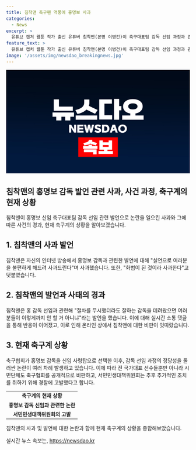 ```yaml
---
title: 침착맨 축구팬 역풍에 홍명보 사과
categories:
  - News
excerpt: >
  유튜브 캡처 웹툰 작가 출신 유튜버 침착맨(본명 이병건)이 축구대표팀 감독 선임 과정과 관련한 발언에 대해 사과했다. 홍명보 감독과 관련된 축구계 논란에 대해 논란을 일으킨 발언을 후회하며 사과한 침착맨은 라이브 방송에서 절차를 무시한 게 가장 크다는 한 네티즌의 의견을 인용하며 자신의 발언을 설명했다. 그러나 온라인에서 발언이 확산되면서 비판을 받았고, 이에 대해 민감한 문제에 대해 조심스럽게 다룰 것을 약속하며 사과했다. 축구계 안팎에서 홍 감독 선임과 관련된 후폭풍이 거셌으며, 서민민생대책위원회는 정몽규 대한축구협회장을 고발했다.
feature_text: >
  유튜브 캡처 웹툰 작가 출신 유튜버 침착맨(본명 이병건)이 축구대표팀 감독 선임 과정과 관련한 발언에 대해 사과했다. 홍명보 감독과 관련된 축구계 논란에 대해 논란을 일으킨 발언을 후회하며 사과한 침착맨은 라이브 방송에서 절차를 무시한 게 가장 크다는 한 네티즌의 의견을 인용하며 자신의 발언을 설명했다. 그러나 온라인에서 발언이 확산되면서 비판을 받았고, 이에 대해 민감한 문제에 대해 조심스럽게 다룰 것을 약속하며 사과했다. 축구계 안팎에서 홍 감독 선임과 관련된 후폭풍이 거셌으며, 서민민생대책위원회는 정몽규 대한축구협회장을 고발했다.
image: '/assets/img/newsdao_breakingnews.jpg'
---
```


<p><img src="/assets/img/newsdao_breakingnews.jpg" alt="bookingtag 속보" /></p>

<h2>침착맨의 홍명보 감독 발언 관련 사과, 사건 과정, 축구계의 현재 상황</h2>

<p data-ke-size="size16">침착맨이 홍명보 신임 축구대표팀 감독 선임 관련 발언으로 논란을 일으킨 사과와 그에 따른 사건의 경과, 현재 축구계의 상황을 알아보겠습니다.</p>

<h2 data-ke-size="size26">1. 침착맨의 사과 발언</h2>

<p data-ke-size="size16">침착맨은 자신의 인터넷 방송에서 홍명보 감독과 관련한 발언에 대해 "실언으로 여러분을 불편하게 해드려 사과드린다"며 사과했습니다. 또한, "화법이 된 것이라 사과한다"고 덧붙였습니다.</p>

<h2 data-ke-size="size26">2. 침착맨의 발언과 사태의 경과</h2>

<p data-ke-size="size16">침착맨은 홍 감독 선임과 관련해 "절차를 무시했더라도 잘하는 감독을 데려왔으면 여러분들이 이렇게까지 안 할 거 아니냐"라는 발언을 했습니다. 이에 대해 실시간 소통 댓글을 통해 반응이 이어졌고, 이로 인해 온라인 상에서 침착맨에 대한 비판이 잇따랐습니다.</p>

<h2 data-ke-size="size26">3. 현재 축구계 상황</h2>

<p data-ke-size="size16">축구협회가 홍명보 감독을 신임 사령탑으로 선택한 이후, 감독 선임 과정의 정당성을 둘러싼 논란이 여러 차례 발생하고 있습니다. 이에 따라 전 국가대표 선수들뿐만 아니라 시민단체도 축구협회를 공개적으로 비판하고, 서민민생대책위원회는 추후 추가적인 조치를 취하기 위해 경찰에 고발했다고 합니다.</p>

<table>
  <tr>
    <td style="text-align: center; height: 17px;"><b>축구계의 현재 상황</b></td>
  </tr>
  <tr>
    <td style="text-align: center; height: 17px;"><b>홍명보 감독 신임과 관련한 논란</b></td>
  </tr>
  <tr>
    <td style="text-align: center; height: 17px;"><b>서민민생대책위원회의 고발</b></td>
  </tr>
</table>

<p data-ke-size="size16">침착맨의 사과 및 발언에 대한 논란과 함께 현재 축구계의 상황을 종합해보았습니다.</p>
실시간 뉴스 속보는, <a href="https://newsdao.kr" rel="dofollow">https://newsdao.kr</a>


